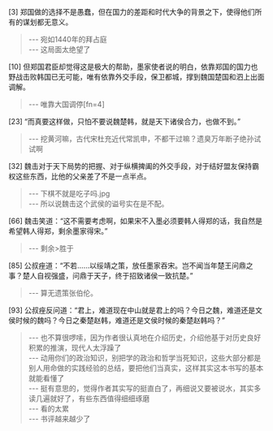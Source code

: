 
[3] 郑国做的选择不是愚蠢，但在国力的差距和时代大争的背景之下，使得他们所有的谋划都无意义。
>--- 宛如1440年的拜占庭<br>
>--- 这局面太绝望了<br>

[10] 但郑国君臣却觉得这是极大的帮助，墨家使者说的明白，依靠郑国的国力也野战击败韩国已无可能，唯有依靠外交手段，保卫都城，撑到魏国楚国和泗上出面调解。
>--- 唯靠大国调停[fn=4]<br>

[23] “而真要这样做，只怕不要说魏楚韩，就是天下诸侯合力，也做不到。”
>--- 挖黄河嘛，古代宋杜充近代常凯申，不都干过嘛？遗臭万年断子绝孙试试啊<br>

[32] 魏击对于天下局势的把握、对于纵横捭阖的外交手段，对于结好盟友保持霸权这些东西，比他的父亲差了不是一点半点。
>--- 下棋不就是吃子吗.jpg<br>
>--- 所以说魏击这个武侯的谥号实在是不配。<br>

[66] 魏击笑道：“这不需要考虑啊，如果宋不入墨必须要韩人得郑的话，我自然是希望韩人得郑，剩余墨家得宋。”
>--- 剩余&gt;胜于<br>

[85] 公叔痤道：“不若……以绥靖之策，放任墨家吞宋。岂不闻当年楚王问鼎之事？楚人自视强盛，问鼎于天子，终于招致诸侯一致抗楚。”
>--- 算无遗策张伯伦。<br>

[93] 公叔痤反问道：“君上，难道现在中山就是君上的吗？今日之魏，难道还是文侯时候的魏吗？今日之秦楚赵韩，难道还是文侯时候的秦楚赵韩吗？”
>--- 也不算很啰嗦，因为作者很认真地在介绍历史，介绍他基于对历史良好积累的推演，现代人太浮躁了<br>
>--- 动用你们的政治知识，别把学的政治和哲学当死知识，这些大部分都是别人用命做的实践经验的总结，要把他们当真实，这样其实这本书写的基本就能看懂了<br>
>--- 挺有意思的，觉得作者其实写的挺直白了，再细说又要被说水，其实多读几遍就好了，有些东西值得细细琢磨<br>
>--- 看的太累<br>
>--- 书评越来越少了<br>

